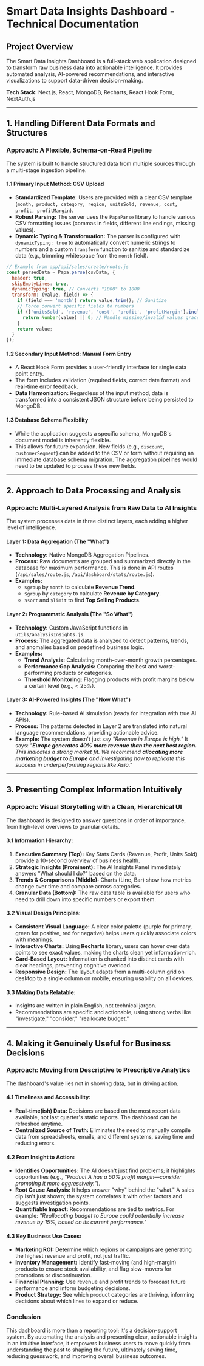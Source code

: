 
# Smart Data Insights Dashboard - Technical Documentation

## Project Overview

The Smart Data Insights Dashboard is a full-stack web application designed to transform raw business data into actionable intelligence. It provides automated analysis, AI-powered recommendations, and interactive visualizations to support data-driven decision-making.

**Tech Stack:** Next.js, React, MongoDB, Recharts, React Hook Form, NextAuth.js

---

## 1. Handling Different Data Formats and Structures

### Approach: A Flexible, Schema-on-Read Pipeline

The system is built to handle structured data from multiple sources through a multi-stage ingestion pipeline.

#### **1.1 Primary Input Method: CSV Upload**
- **Standardized Template:** Users are provided with a clear CSV template (`month, product, category, region, unitsSold, revenue, cost, profit, profitMargin`).
- **Robust Parsing:** The server uses the `PapaParse` library to handle various CSV formatting issues (commas in fields, different line endings, missing values).
- **Dynamic Typing & Transformation:** The parser is configured with `dynamicTyping: true` to automatically convert numeric strings to numbers and a custom `transform` function to sanitize and standardize data (e.g., trimming whitespace from the `month` field).

```javascript
// Example from app/api/sales/create/route.js
const parsedData = Papa.parse(csvData, {
  header: true,
  skipEmptyLines: true,
  dynamicTyping: true, // Converts "1000" to 1000
  transform: (value, field) => {
    if (field === 'month') return value.trim(); // Sanitize
    // Force convert specific fields to numbers
    if (['unitsSold', 'revenue', 'cost', 'profit', 'profitMargin'].includes(field)) {
      return Number(value) || 0; // Handle missing/invalid values gracefully
    }
    return value;
  }
});
```

#### **1.2 Secondary Input Method: Manual Form Entry**
- A React Hook Form provides a user-friendly interface for single data point entry.
- The form includes validation (required fields, correct date format) and real-time error feedback.
- **Data Harmonization:** Regardless of the input method, data is transformed into a consistent JSON structure before being persisted to MongoDB.

#### **1.3 Database Schema Flexibility**
- While the application suggests a specific schema, MongoDB's document model is inherently flexible.
- This allows for future expansion. New fields (e.g., `discount`, `customerSegment`) can be added to the CSV or form without requiring an immediate database schema migration. The aggregation pipelines would need to be updated to process these new fields.

---

## 2. Approach to Data Processing and Analysis

### Approach: Multi-Layered Analysis from Raw Data to AI Insights

The system processes data in three distinct layers, each adding a higher level of intelligence.

#### **Layer 1: Data Aggregation (The "What")**
- **Technology:** Native MongoDB Aggregation Pipelines.
- **Process:** Raw documents are grouped and summarized directly in the database for maximum performance. This is done in API routes (`/api/sales/route.js`, `/api/dashboard/stats/route.js`).
- **Examples:**
  - `$group` by `month` to calculate **Revenue Trend**.
  - `$group` by `category` to calculate **Revenue by Category**.
  - `$sort` and `$limit` to find **Top Selling Products**.

#### **Layer 2: Programmatic Analysis (The "So What")**
- **Technology:** Custom JavaScript functions in `utils/analysisInsights.js`.
- **Process:** The aggregated data is analyzed to detect patterns, trends, and anomalies based on predefined business logic.
- **Examples:**
  - **Trend Analysis:** Calculating month-over-month growth percentages.
  - **Performance Gap Analysis:** Comparing the best and worst-performing products or categories.
  - **Threshold Monitoring:** Flagging products with profit margins below a certain level (e.g., < 25%).

#### **Layer 3: AI-Powered Insights (The "Now What")**
- **Technology:** Rule-based AI simulation (ready for integration with true AI APIs).
- **Process:** The patterns detected in Layer 2 are translated into natural language recommendations, providing actionable advice.
- **Example:** The system doesn't just say *"Revenue in Europe is high."* It says: *"**Europe generates 40% more revenue than the next best region.** This indicates a strong market fit. We recommend **allocating more marketing budget to Europe** and investigating how to replicate this success in underperforming regions like Asia."*

---

## 3. Presenting Complex Information Intuitively

### Approach: Visual Storytelling with a Clean, Hierarchical UI

The dashboard is designed to answer questions in order of importance, from high-level overviews to granular details.

#### **3.1 Information Hierarchy:**
1.  **Executive Summary (Top):** Key Stats Cards (Revenue, Profit, Units Sold) provide a 10-second overview of business health.
2.  **Strategic Insights (Prominent):** The AI Insights Panel immediately answers "What should I do?" based on the data.
3.  **Trends & Comparisons (Middle):** Charts (Line, Bar) show how metrics change over time and compare across categories.
4.  **Granular Data (Bottom):** The raw data table is available for users who need to drill down into specific numbers or export them.

#### **3.2 Visual Design Principles:**
- **Consistent Visual Language:** A clear color palette (purple for primary, green for positive, red for negative) helps users quickly associate colors with meanings.
- **Interactive Charts:** Using **Recharts** library, users can hover over data points to see exact values, making the charts clean yet information-rich.
- **Card-Based Layout:** Information is chunked into distinct cards with clear headings, preventing cognitive overload.
- **Responsive Design:** The layout adapts from a multi-column grid on desktop to a single column on mobile, ensuring usability on all devices.

#### **3.3 Making Data Relatable:**
- Insights are written in plain English, not technical jargon.
- Recommendations are specific and actionable, using strong verbs like "investigate," "consider," "reallocate budget."

---

## 4. Making it Genuinely Useful for Business Decisions

### Approach: Moving from Descriptive to Prescriptive Analytics

The dashboard's value lies not in showing data, but in driving action.

#### **4.1 Timeliness and Accessibility:**
- **Real-time(ish) Data:** Decisions are based on the most recent data available, not last quarter's static reports. The dashboard can be refreshed anytime.
- **Centralized Source of Truth:** Eliminates the need to manually compile data from spreadsheets, emails, and different systems, saving time and reducing errors.

#### **4.2 From Insight to Action:**
- **Identifies Opportunities:** The AI doesn't just find problems; it highlights opportunities (e.g., *"Product A has a 50% profit margin—consider promoting it more aggressively."*).
- **Root Cause Analysis:** It helps answer "why" behind the "what." A sales dip isn't just shown; the system correlates it with other factors and suggests investigation points.
- **Quantifiable Impact:** Recommendations are tied to metrics. For example: *"Reallocating budget to Europe could potentially increase revenue by 15%, based on its current performance."*

#### **4.3 Key Business Use Cases:**
- **Marketing ROI:** Determine which regions or campaigns are generating the highest revenue and profit, not just traffic.
- **Inventory Management:** Identify fast-moving (and high-margin) products to ensure stock availability, and flag slow-movers for promotions or discontinuation.
- **Financial Planning:** Use revenue and profit trends to forecast future performance and inform budgeting decisions.
- **Product Strategy:** See which product categories are thriving, informing decisions about which lines to expand or reduce.

### Conclusion

This dashboard is more than a reporting tool; it's a decision-support system. By automating the analysis and presenting clear, actionable insights in an intuitive interface, it empowers business users to move quickly from understanding the past to shaping the future, ultimately saving time, reducing guesswork, and improving overall business outcomes.
